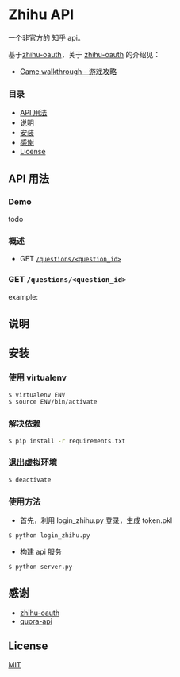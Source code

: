 # Zhihu API

一个非官方的 知乎 api。

基于[zhihu-oauth](https://github.com/7sDream/zhihu-oauth)，关于 [zhihu-oauth](https://github.com/7sDream/zhihu-oauth) 的介绍见：

* [Game walkthrough - 游戏攻略](http://zhihu-oauth.readthedocs.io/zh_CN/latest/for-dev/oauth/game.html)

### 目录
* [API 用法](#api-usage)
* [说明](#features)
* [安装](#installation)
* [感谢](#contributing)
* [License](#license)

## API 用法
### Demo

todo

### 概述

* GET [`/questions/<question_id>`](#get-questionsquestion_id)

### GET `/questions/<question_id>`

example:


## 说明

## 安装

### 使用 virtualenv

```bash
$ virtualenv ENV
$ source ENV/bin/activate
```

### 解决依赖

```bash
$ pip install -r requirements.txt
```

### 退出虚拟环境

```bash
$ deactivate
```

### 使用方法

* 首先，利用 login_zhihu.py 登录，生成 token.pkl  

```bash
$ python login_zhihu.py
```

* 构建 api 服务

```
$ python server.py
```

## 感谢

* [zhihu-oauth](https://github.com/7sDream/zhihu-oauth)
* [quora-api](https://github.com/csu/quora-api)

## License

[MIT](./LICENSE)

